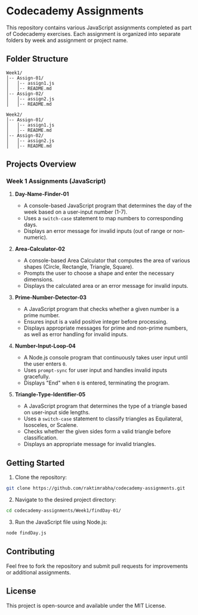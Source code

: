 # Codecademy Assignments

This repository contains various JavaScript assignments completed as part of Codecademy exercises. Each assignment is organized into separate folders by week and assignment or project name.

## Folder Structure
```
Week1/
│-- Assign-01/
│   │-- assign1.js
│   │-- README.md
│-- Assign-02/
│   │-- assign2.js
│   │-- README.md

Week2/
│-- Assign-01/
│   │-- assign1.js
│   │-- README.md
│-- Assign-02/
│   │-- assign2.js
│   │-- README.md
```


## Projects Overview  

### **Week 1 Assignments (JavaScript)**  

1. **Day-Name-Finder-01**  
   - A console-based JavaScript program that determines the day of the week based on a user-input number (1-7).  
   - Uses a `switch-case` statement to map numbers to corresponding days.  
   - Displays an error message for invalid inputs (out of range or non-numeric).  

2. **Area-Calculator-02**  
   - A console-based Area Calculator that computes the area of various shapes (Circle, Rectangle, Triangle, Square).  
   - Prompts the user to choose a shape and enter the necessary dimensions.  
   - Displays the calculated area or an error message for invalid inputs.  

3. **Prime-Number-Detector-03**  
   - A JavaScript program that checks whether a given number is a prime number.  
   - Ensures input is a valid positive integer before processing.  
   - Displays appropriate messages for prime and non-prime numbers, as well as error handling for invalid inputs.  

4. **Number-Input-Loop-04**  
   - A Node.js console program that continuously takes user input until the user enters `0`.  
   - Uses `prompt-sync` for user input and handles invalid inputs gracefully.  
   - Displays "End" when `0` is entered, terminating the program.  

5. **Triangle-Type-Identifier-05**  
   - A JavaScript program that determines the type of a triangle based on user-input side lengths.  
   - Uses a `switch-case` statement to classify triangles as Equilateral, Isosceles, or Scalene.  
   - Checks whether the given sides form a valid triangle before classification.  
   - Displays an appropriate message for invalid triangles.  



## Getting Started

1. Clone the repository:
```bash
git clone https://github.com/raktimrabha/codecademy-assignments.git
```
2. Navigate to the desired project directory:
```bash
cd codecademy-assignments/Week1/findDay-01/
```
3. Run the JavaScript file using Node.js:
```bash
node findDay.js
```

## Contributing
Feel free to fork the repository and submit pull requests for improvements or additional assignments.

## License
This project is open-source and available under the MIT License.

